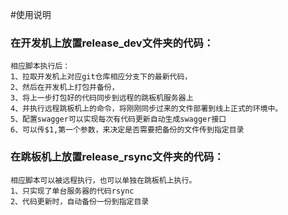 #使用说明

### 在开发机上放置release_dev文件夹的代码：

    相应脚本执行后：
    1、拉取开发机上对应git仓库相应分支下的最新代码，
    2、然后在开发机上打包并备份，
    3、将上一步打包好的代码同步到远程的跳板机服务器上
    4、并执行远程跳板机上的命令，将刚刚同步过来的文件部署到线上正式的环境中。
    5、配置swagger可以实现每次有代码更新自动生成swagger接口
    6、可以传$1,第一个参数，来决定是否需要把备份的文件传到指定目录


### 在跳板机上放置release_rsync文件夹的代码：

    相应脚本可以被远程执行，也可以单独在跳板机上执行。
    1、只实现了单台服务器的代码rsync
    2、代码更新时，自动备份一份到指定目录
